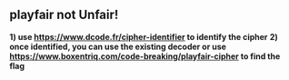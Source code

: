 ## playfair not Unfair!
**1) use https://www.dcode.fr/cipher-identifier to identify the cipher**
**2) once identified, you can use the existing decoder or use https://www.boxentriq.com/code-breaking/playfair-cipher to find the flag**
